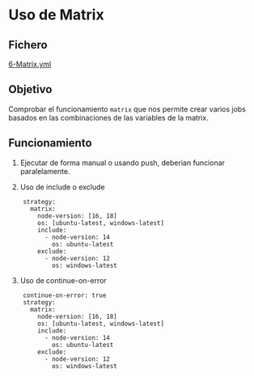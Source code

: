 # Uso de Matrix

## Fichero 

[6-Matrix.yml](https://github.com/sebasnaa/tmp-presentacion/actions/workflows/6-Matrix.yml)

## Objetivo

Comprobar el funcionamiento ``matrix`` que nos permite crear varios jobs basados en las combinaciones de las variables de la matrix.

## Funcionamiento

1. Ejecutar de forma manual o usando push, deberian funcionar paralelamente.

2. Uso de include o exclude

```
    strategy:
      matrix:
        node-version: [16, 18]
        os: [ubuntu-latest, windows-latest]
        include: 
          - node-version: 14
            os: ubuntu-latest
        exclude:
          - node-version: 12
            os: windows-latest

```
3. Uso de continue-on-error
```
    continue-on-error: true
    strategy:
      matrix:
        node-version: [16, 18]
        os: [ubuntu-latest, windows-latest]
        include: 
          - node-version: 14
            os: ubuntu-latest
        exclude:
          - node-version: 12
            os: windows-latest
```